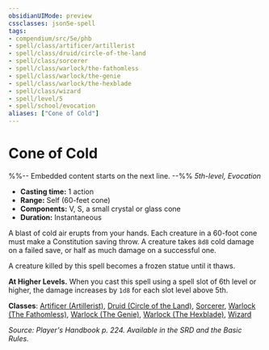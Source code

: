 ```yaml
---
obsidianUIMode: preview
cssclasses: json5e-spell
tags:
- compendium/src/5e/phb
- spell/class/artificer/artillerist
- spell/class/druid/circle-of-the-land
- spell/class/sorcerer
- spell/class/warlock/the-fathomless
- spell/class/warlock/the-genie
- spell/class/warlock/the-hexblade
- spell/class/wizard
- spell/level/5
- spell/school/evocation
aliases: ["Cone of Cold"]
---
```

# Cone of Cold
%%-- Embedded content starts on the next line. --%%
*5th-level, Evocation*  

- **Casting time:** 1 action
- **Range:** Self (60-feet cone)
- **Components:** V, S, a small crystal or glass cone
- **Duration:** Instantaneous

A blast of cold air erupts from your hands. Each creature in a 60-foot cone must make a Constitution saving throw. A creature takes `8d8` cold damage on a failed save, or half as much damage on a successful one.

A creature killed by this spell becomes a frozen statue until it thaws.

**At Higher Levels.** When you cast this spell using a spell slot of 6th level or higher, the damage increases by `1d8` for each slot level above 5th.

**Classes**: [Artificer (Artillerist)](/Systems/5e/classes/artificer-artillerist-tce.md), [Druid (Circle of the Land)](/Systems/5e/classes/druid-circle-of-the-land.md), [Sorcerer](/Systems/5e/classes/sorcerer.md), [Warlock (The Fathomless)](/Systems/5e/classes/warlock-the-fathomless-tce.md), [Warlock (The Genie)](/Systems/5e/classes/warlock-the-genie-tce.md), [Warlock (The Hexblade)](/Systems/5e/classes/warlock-the-hexblade-xge.md), [Wizard](/Systems/5e/classes/wizard.md)

*Source: Player's Handbook p. 224. Available in the SRD and the Basic Rules.*